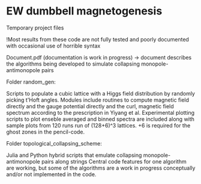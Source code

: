 # EW dumbbell magnetogenesis
Temporary project files

!Most results from these code are not fully tested and poorly documented with occasional use of horrible syntax

Document.pdf (documentation is work in progress) -> document describes the algorithms being developed to simulate collapsing monopole-antimonopole pairs

Folder random_gen:

Scripts to populate a cubic lattice with a Higgs field distribution by randomly picking t'Hoft angles. Modules include routines to compute magnetic field directly and the gauge potential directly and the curl, magnetic field spectrum according to the prescription in Yiyang et al. Experimental plotting scripts to plot enseble averaged and binned spectra are included along with sample plots from 120 runs run of (128+6)^3 lattices. +6 is required for the ghost zones in the pencil-code.

Folder topological_collapsing_scheme:

Julia and Python hybrid scripts that emulate collapsing monopole-antimonopole pairs along strings
Central code features for one algorithm are working, but some of the algorithms are a work in progress conceptually and/or not implemented in the code.

